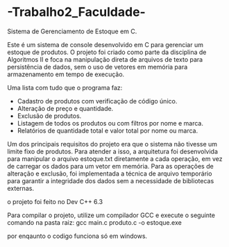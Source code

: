 # -Trabalho2_Faculdade-
Sistema de Gerenciamento de Estoque em C.

Este é um sistema de console desenvolvido em C para gerenciar um estoque de produtos. O projeto foi criado como parte da disciplina de Algoritmos II e foca na manipulação direta de arquivos de texto para persistência de dados, sem o uso de vetores em memória para armazenamento em tempo de execução.

Uma lista com tudo que o programa faz:
* Cadastro de produtos com verificação de código único.
* Alteração de preço e quantidade.
* Exclusão de produtos.
* Listagem de todos os produtos ou com filtros por nome e marca.
* Relatórios de quantidade total e valor total por nome ou marca.

Um dos principais requisitos do projeto era que o sistema não tivesse um limite fixo de produtos. Para atender a isso, a arquitetura foi desenvolvida para manipular o arquivo estoque.txt diretamente a cada operação, em vez de carregar os dados para um vetor em memória. Para as operações de alteração e exclusão, foi implementada a técnica de arquivo temporário para garantir a integridade dos dados sem a necessidade de bibliotecas externas.

o projeto foi feito no Dev C++ 6.3

Para compilar o projeto, utilize um compilador GCC e execute o seguinte comando na pasta raiz: gcc main.c produto.c -o estoque.exe

por enqaunto o codigo funciona só em windows.

